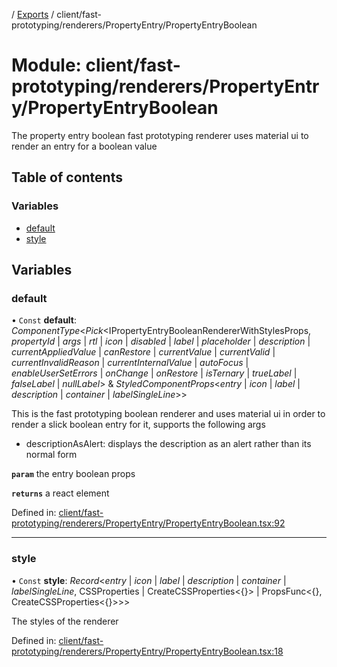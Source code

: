 [](../README.md) / [Exports](../modules.md) / client/fast-prototyping/renderers/PropertyEntry/PropertyEntryBoolean

# Module: client/fast-prototyping/renderers/PropertyEntry/PropertyEntryBoolean

The property entry boolean fast prototyping renderer uses material ui to render
an entry for a boolean value

## Table of contents

### Variables

- [default](client_fast_prototyping_renderers_propertyentry_propertyentryboolean.md#default)
- [style](client_fast_prototyping_renderers_propertyentry_propertyentryboolean.md#style)

## Variables

### default

• `Const` **default**: *ComponentType*<*Pick*<IPropertyEntryBooleanRendererWithStylesProps, *propertyId* \| *args* \| *rtl* \| *icon* \| *disabled* \| *label* \| *placeholder* \| *description* \| *currentAppliedValue* \| *canRestore* \| *currentValue* \| *currentValid* \| *currentInvalidReason* \| *currentInternalValue* \| *autoFocus* \| *enableUserSetErrors* \| *onChange* \| *onRestore* \| *isTernary* \| *trueLabel* \| *falseLabel* \| *nullLabel*\> & *StyledComponentProps*<*entry* \| *icon* \| *label* \| *description* \| *container* \| *labelSingleLine*\>\>

This is the fast prototyping boolean renderer and uses material ui in order to render a slick
boolean entry for it, supports the following args

- descriptionAsAlert: displays the description as an alert rather than its normal form

**`param`** the entry boolean props

**`returns`** a react element

Defined in: [client/fast-prototyping/renderers/PropertyEntry/PropertyEntryBoolean.tsx:92](https://github.com/onzag/itemize/blob/55e63f2c/client/fast-prototyping/renderers/PropertyEntry/PropertyEntryBoolean.tsx#L92)

___

### style

• `Const` **style**: *Record*<*entry* \| *icon* \| *label* \| *description* \| *container* \| *labelSingleLine*, CSSProperties \| CreateCSSProperties<{}\> \| PropsFunc<{}, CreateCSSProperties<{}\>\>\>

The styles of the renderer

Defined in: [client/fast-prototyping/renderers/PropertyEntry/PropertyEntryBoolean.tsx:18](https://github.com/onzag/itemize/blob/55e63f2c/client/fast-prototyping/renderers/PropertyEntry/PropertyEntryBoolean.tsx#L18)
